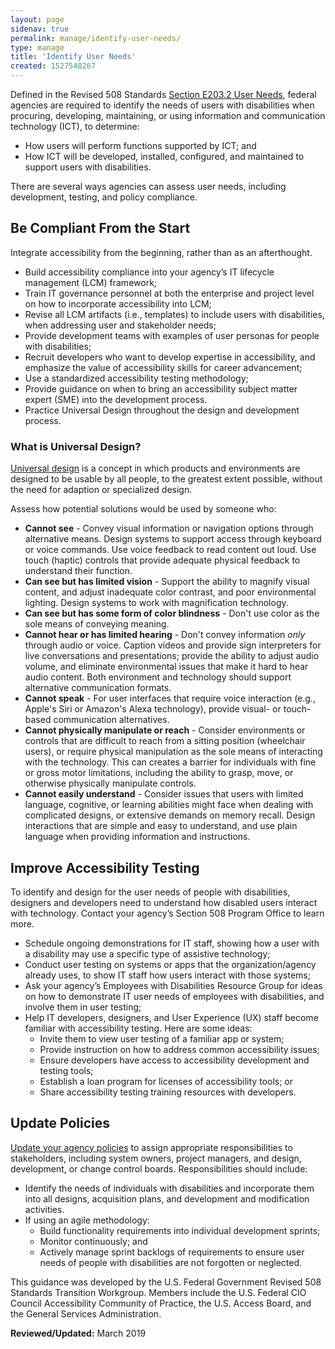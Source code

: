 ```yaml
---
layout: page
sidenav: true
permalink: manage/identify-user-needs/
type: manage
title: 'Identify User Needs'
created: 1527548267
---
```


Defined in the Revised 508 Standards [Section E203.2 User Needs][1], federal agencies are required to identify the needs of users with disabilities when procuring, developing, maintaining, or using information and communication technology (ICT), to determine:

  * How users will perform functions supported by ICT; and
  * How ICT will be developed, installed, configured, and maintained to support users with disabilities.

There are several ways agencies can assess user needs, including development, testing, and policy compliance.

## Be Compliant From the Start

Integrate accessibility from the beginning, rather than as an afterthought.

  * Build accessibility compliance into your agency’s IT lifecycle management (LCM) framework;
  * Train IT governance personnel at both the enterprise and project level on how to incorporate accessibility into LCM;
  * Revise all LCM artifacts (i.e., templates) to include users with disabilities, when addressing user and stakeholder needs;
  * Provide development teams with examples of user personas for people with disabilities;
  * Recruit developers who want to develop expertise in accessibility, and emphasize the value of accessibility skills for career advancement;
  * Use a standardized accessibility testing methodology;
  * Provide guidance on when to bring an accessibility subject matter expert (SME) into the development process.
  * Practice Universal Design throughout the design and development process.

### What is Universal Design?

[Universal design][2] is a concept in which products and environments are designed to be usable by all people, to the greatest extent possible, without the need for adaption or specialized design.

Assess how potential solutions would be used by someone who:

  * **Cannot see** - Convey visual information or navigation options through alternative means. Design systems to support access through keyboard or voice commands. Use voice feedback to read content out loud. Use touch (haptic) controls that provide adequate physical feedback to understand their function.
  * **Can see but has limited vision** - Support the ability to magnify visual content, and adjust inadequate color contrast, and poor environmental lighting. Design systems to work with magnification technology.
  * **Can see but has some form of color blindness** - Don't use color as the sole means of conveying meaning.
  * **Cannot hear or has limited hearing** - Don't convey information _only_ through audio or voice. Caption videos and provide sign interpreters for live conversations and presentations; provide the ability to adjust audio volume, and eliminate environmental issues that make it hard to hear audio content. Both environment and technology should support alternative communication formats.
  * **Cannot speak** - For user interfaces that require voice interaction (e.g., Apple's Siri or Amazon's Alexa technology), provide visual- or touch-based communication alternatives.
  * **Cannot physically manipulate or reach** - Consider environments or controls that are difficult to reach from a sitting position (wheelchair users), or require physical manipulation as the sole means of interacting with the technology. This can creates a barrier for individuals with fine or gross motor limitations, including the ability to grasp, move, or otherwise physically manipulate controls.
  * **Cannot easily understand** - Consider issues that users with limited language, cognitive, or learning abilities might face when dealing with complicated designs, or extensive demands on memory recall. Design interactions that are simple and easy to understand, and use plain language when providing information and instructions.

## Improve Accessibility Testing

To identify and design for the user needs of people with disabilities, designers and developers need to understand how disabled users interact with technology. Contact your agency’s Section 508 Program Office to learn more.

  * Schedule ongoing demonstrations for IT staff, showing how a user with a disability may use a specific type of assistive technology;
  * Conduct user testing on systems or apps that the organization/agency already uses, to show IT staff how users interact with those systems;
  * Ask your agency’s Employees with Disabilities Resource Group for ideas on how to demonstrate IT user needs of employees with disabilities, and involve them in user testing;
  * Help IT developers, designers, and User Experience (UX) staff become familiar with accessibility testing. Here are some ideas:
    * Invite them to view user testing of a familiar app or system;
    * Provide instruction on how to address common accessibility issues;
    * Ensure developers have access to accessibility development and testing tools;
    * Establish a loan program for licenses of accessibility tools; or
    * Share accessibility testing training resources with developers.

## Update Policies

[Update your agency policies][3] to assign appropriate responsibilities to stakeholders, including system owners, project managers, and design, development, or change control boards. Responsibilities should include:

  * Identify the needs of individuals with disabilities and incorporate them into all designs, acquisition plans, and development and modification activities.
  * If using an agile methodology:
    * Build functionality requirements into individual development sprints;
    * Monitor continuously; and
    * Actively manage sprint backlogs of requirements to ensure user needs of people with disabilities are not forgotten or neglected.

This guidance was developed by the U.S. Federal Government Revised 508 Standards Transition Workgroup. Members include the U.S. Federal CIO Council Accessibility Community of Practice, the U.S. Access Board, and the General Services Administration.

  


**Reviewed/Updated:** March 2019

 [1]: https://www.access-board.gov/guidelines-and-standards/communications-and-it/about-the-ict-refresh/final-rule/text-of-the-standards-and-guidelines#E203-functionality
 [2]: {{site.baseurl}}/create/universal-design
 [3]: {{site.baseurl}}/manage/laws-and-policies/update-agency-policies